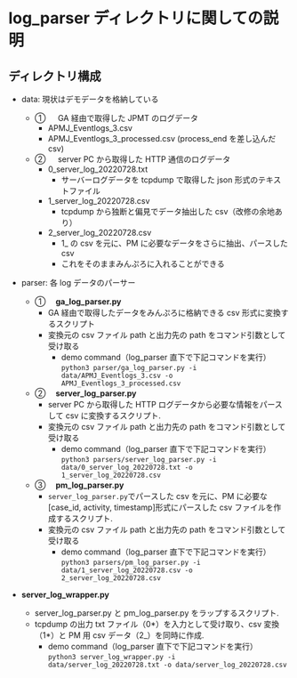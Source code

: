 # log_parser ディレクトリに関しての説明

## ディレクトリ構成

- data: 現状はデモデータを格納している
  - ① 　 GA 経由で取得した JPMT のログデータ
    - APMJ_Eventlogs_3.csv
    - APMJ_Eventlogs_3_processed.csv (process_end を差し込んだ csv)
  - ② 　 server PC から取得した HTTP 通信のログデータ
    - 0_server_log_20220728.txt
      - サーバーログデータを tcpdump で取得した json 形式のテキストファイル
    - 1_server_log_20220728.csv
      - tcpdump から独断と偏見でデータ抽出した csv（改修の余地あり）
    - 2_server_log_20220728.csv
      - 1\_ の csv を元に、PM に必要なデータをさらに抽出、パースした csv
      - これをそのままみんぷろに入れることができる
- parser: 各 log データのパーサー

  - ① 　**ga_log_parser.py**
    - GA 経由で取得したデータをみんぷろに格納できる csv 形式に変換するスクリプト
    - 変換元の csv ファイル path と出力先の path をコマンド引数として受け取る
      - demo command（log_parser 直下で下記コマンドを実行）  
        `python3 parser/ga_log_parser.py -i data/APMJ_Eventlogs_3.csv -o APMJ_Eventlogs_3_processed.csv`
  - ② 　**server_log_parser.py**
    - server PC から取得した HTTP ログデータから必要な情報をパースして csv に変換するスクリプト.
    - 変換元の csv ファイル path と出力先の path をコマンド引数として受け取る
      - demo command（log_parser 直下で下記コマンドを実行）  
        `python3 parsers/server_log_parser.py -i data/0_server_log_20220728.txt -o 1_server_log_20220728.csv`
  - ③ 　**pm_log_parser.py**
    - `server_log_parser.py`でパースした csv を元に、PM に必要な[case_id, activity, timestamp]形式にパースした csv ファイルを作成するスクリプト.
    - 変換元の csv ファイル path と出力先の path をコマンド引数として受け取る
      - demo command（log_parser 直下で下記コマンドを実行）  
        `python3 parsers/pm_log_parser.py -i data/1_server_log_20220728.csv -o 2_server_log_20220728.csv`

- **server_log_wrapper.py**
  - server_log_parser.py と pm_log_parser.py をラップするスクリプト.
  - tcpdump の出力 txt ファイル（0*）を入力として受け取り、csv 変換（1*）と PM 用 csv データ（2\_）を同時に作成.
    - demo command（log_parser 直下で下記コマンドを実行）  
       `python3 server_log_wrapper.py -i data/server_log_20220728.txt -o data/server_log_20220728.csv`

